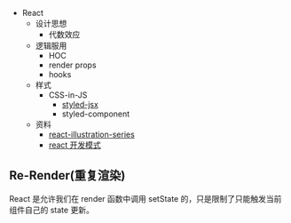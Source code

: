 - React
  - 设计思想
    - 代数效应
  - 逻辑服用
    - HOC
    - render props
    - hooks
  - 样式
    - CSS-in-JS
      - [styled-jsx](https://github.com/vercel/styled-jsx)
      - styled-component
  - 资料
    - [react-illustration-series](https://github.com/7kms/react-illustration-series)
    - [react 开发模式](https://www.patterns.dev/)

## Re-Render(重复渲染)

 React 是允许我们在 render 函数中调用 setState 的，只是限制了只能触发当前组件自己的 state 更新。
